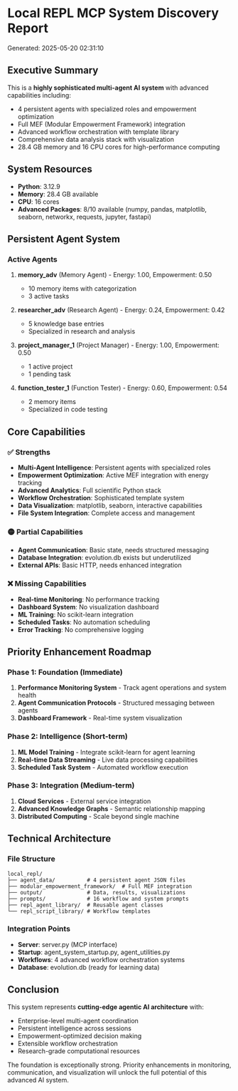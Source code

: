 # Local REPL MCP System Discovery Report

Generated: 2025-05-20 02:31:10

## Executive Summary

This is a **highly sophisticated multi-agent AI system** with advanced capabilities including:
- 4 persistent agents with specialized roles and empowerment optimization
- Full MEF (Modular Empowerment Framework) integration
- Advanced workflow orchestration with template library
- Comprehensive data analysis stack with visualization
- 28.4 GB memory and 16 CPU cores for high-performance computing

## System Resources
- **Python**: 3.12.9 
- **Memory**: 28.4 GB available
- **CPU**: 16 cores
- **Advanced Packages**: 8/10 available (numpy, pandas, matplotlib, seaborn, networkx, requests, jupyter, fastapi)

## Persistent Agent System

### Active Agents
1. **memory_adv** (Memory Agent) - Energy: 1.00, Empowerment: 0.50
   - 10 memory items with categorization
   - 3 active tasks
   
2. **researcher_adv** (Research Agent) - Energy: 0.24, Empowerment: 0.42  
   - 5 knowledge base entries
   - Specialized in research and analysis
   
3. **project_manager_1** (Project Manager) - Energy: 1.00, Empowerment: 0.50
   - 1 active project
   - 1 pending task
   
4. **function_tester_1** (Function Tester) - Energy: 0.60, Empowerment: 0.54
   - 2 memory items
   - Specialized in code testing

## Core Capabilities

### ✅ **Strengths**
- **Multi-Agent Intelligence**: Persistent agents with specialized roles
- **Empowerment Optimization**: Active MEF integration with energy tracking
- **Advanced Analytics**: Full scientific Python stack
- **Workflow Orchestration**: Sophisticated template system
- **Data Visualization**: matplotlib, seaborn, interactive capabilities
- **File System Integration**: Complete access and management

### 🟡 **Partial Capabilities**  
- **Agent Communication**: Basic state, needs structured messaging
- **Database Integration**: evolution.db exists but underutilized
- **External APIs**: Basic HTTP, needs enhanced integration

### ❌ **Missing Capabilities**
- **Real-time Monitoring**: No performance tracking
- **Dashboard System**: No visualization dashboard
- **ML Training**: No scikit-learn integration
- **Scheduled Tasks**: No automation scheduling
- **Error Tracking**: No comprehensive logging

## Priority Enhancement Roadmap

### Phase 1: Foundation (Immediate)
1. **Performance Monitoring System** - Track agent operations and system health
2. **Agent Communication Protocols** - Structured messaging between agents  
3. **Dashboard Framework** - Real-time system visualization

### Phase 2: Intelligence (Short-term)
1. **ML Model Training** - Integrate scikit-learn for agent learning
2. **Real-time Data Streaming** - Live data processing capabilities
3. **Scheduled Task System** - Automated workflow execution

### Phase 3: Integration (Medium-term)  
1. **Cloud Services** - External service integration
2. **Advanced Knowledge Graphs** - Semantic relationship mapping
3. **Distributed Computing** - Scale beyond single machine

## Technical Architecture

### File Structure
```
local_repl/
├── agent_data/          # 4 persistent agent JSON files
├── modular_empowerment_framework/  # Full MEF integration
├── output/              # Data, results, visualizations
├── prompts/             # 16 workflow and system prompts  
├── repl_agent_library/  # Reusable agent classes
└── repl_script_library/ # Workflow templates
```

### Integration Points
- **Server**: server.py (MCP interface)
- **Startup**: agent_system_startup.py, agent_utilities.py
- **Workflows**: 4 advanced workflow orchestration systems
- **Database**: evolution.db (ready for learning data)

## Conclusion

This system represents **cutting-edge agentic AI architecture** with:
- Enterprise-level multi-agent coordination
- Persistent intelligence across sessions  
- Empowerment-optimized decision making
- Extensible workflow orchestration
- Research-grade computational resources

The foundation is exceptionally strong. Priority enhancements in monitoring, communication, and visualization will unlock the full potential of this advanced AI system.
